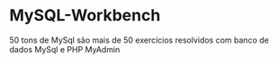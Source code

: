 # MySQL-Workbench
50 tons de MySql são mais de 50 exercícios resolvidos com banco de dados MySql e PHP MyAdmin
